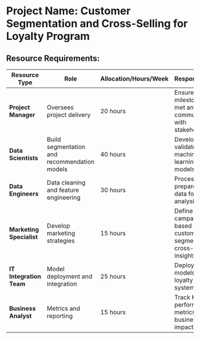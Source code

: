# Project Name: Customer Segmentation and Cross-Selling for Loyalty Program

## Resource Requirements:

| Resource Type                  | Role                         | Allocation/Hours/Week | Responsibilities                                           |
|---------------------------------|------------------------------|-----------------------|------------------------------------------------------------|
| **Project Manager**             | Oversees project delivery    | 20 hours              | Ensures all milestones are met and communicates with stakeholders. |
| **Data Scientists**             | Build segmentation and recommendation models | 40 hours              | Develop and validate machine learning models.              |
| **Data Engineers**              | Data cleaning and feature engineering | 30 hours              | Process and prepare the data for analysis.                 |
| **Marketing Specialist**        | Develop marketing strategies | 15 hours              | Define campaigns based on customer segments and cross-sell insights. |
| **IT Integration Team**         | Model deployment and integration | 25 hours              | Deploy the models into the loyalty program system.         |
| **Business Analyst**            | Metrics and reporting        | 15 hours              | Track KPIs and performance metrics for business impact.    |
